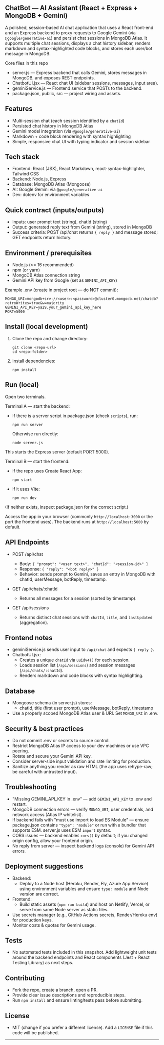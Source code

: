 ## ChatBot — AI Assistant (React + Express + MongoDB + Gemini)

A polished, session-based AI chat application that uses a React front-end and an Express backend to proxy requests to Google Gemini (via `@google/generative-ai`) and persist chat sessions in MongoDB Atlas. It supports multiple chat sessions, displays a chat history sidebar, renders markdown and syntax-highlighted code blocks, and stores each user/bot message in MongoDB.

Core files in this repo
- server.js — Express backend that calls Gemini, stores messages in MongoDB, and exposes REST endpoints.
- ChatbotUI.jsx — React chat UI (sidebar sessions, messages, input area).
- geminiService.js — Frontend service that POSTs to the backend.
- package.json, public, src — project wiring and assets.

## Features
- Multi-session chat (each session identified by a `chatId`)
- Persisted chat history in MongoDB Atlas
- Gemini model integration (via `@google/generative-ai`)
- Markdown + code block rendering with syntax highlighting
- Simple, responsive chat UI with typing indicator and session sidebar

## Tech stack
- Frontend: React (JSX), React Markdown, react-syntax-highlighter, Tailwind CSS
- Backend: Node.js, Express
- Database: MongoDB Atlas (Mongoose)
- AI: Google Gemini via `@google/generative-ai`
- Dev: dotenv for environment variables

## Quick contract (inputs/outputs)
- Inputs: user prompt text (string), chatId (string)
- Output: generated reply text from Gemini (string), stored in MongoDB
- Success criteria: POST /api/chat returns `{ reply }` and message stored; GET endpoints return history.

## Environment / prerequisites
- Node.js (>= 16 recommended)
- npm (or yarn)
- MongoDB Atlas connection string
- Gemini API key from Google (set as `GEMINI_API_KEY`)

Example .env (create in project root — do NOT commit):
```
MONGO_URI=mongodb+srv://<user>:<password>@cluster0.mongodb.net/chatdb?retryWrites=true&w=majority
GEMINI_API_KEY=ya29.your_gemini_api_key_here
PORT=5000
```

## Install (local development)
1. Clone the repo and change directory:
   ```
   git clone <repo-url>
   cd <repo-folder>
   ```
2. Install dependencies:
   ```
   npm install
   ```

## Run (local)
Open two terminals.

Terminal A — start the backend:
- If there is a server script in package.json (check `scripts`), run:
  ```
  npm run server
  ```
  Otherwise run directly:
  ```
  node server.js
  ```
This starts the Express server (default PORT 5000).

Terminal B — start the frontend:
- If the repo uses Create React App:
  ```
  npm start
  ```
- If it uses Vite:
  ```
  npm run dev
  ```
(If neither exists, inspect package.json for the correct script.)

Access the app in your browser (commonly `http://localhost:3000` or the port the frontend uses). The backend runs at `http://localhost:5000` by default.

## API Endpoints
- POST /api/chat
  - Body: `{ "prompt": "<user text>", "chatId": "<session-id>" }`
  - Response: `{ "reply": "<bot reply>" }`
  - Behavior: sends prompt to Gemini, saves an entry in MongoDB with chatId, userMessage, botReply, timestamp.

- GET /api/chats/:chatId
  - Returns all messages for a session (sorted by timestamp).

- GET /api/sessions
  - Returns distinct chat sessions with `chatId`, `title`, and `lastUpdated` (aggregation).

## Frontend notes
- geminiService.js sends user input to `/api/chat` and expects `{ reply }`.
- ChatbotUI.jsx:
  - Creates a unique `chatId` via `uuidv4()` for each session.
  - Loads session list (`/api/sessions`) and session messages (`/api/chats/:chatId`).
  - Renders markdown and code blocks with syntax highlighting.

## Database
- Mongoose schema (in server.js) stores:
  - chatId, title (first user prompt), userMessage, botReply, timestamp
- Use a properly scoped MongoDB Atlas user & URI. Set `MONGO_URI` in .env.

## Security & best practices
- Do not commit .env or secrets to source control.
- Restrict MongoDB Atlas IP access to your dev machines or use VPC peering.
- Rotate and secure your Gemini API key.
- Consider server-side input validation and rate limiting for production.
- Sanitize anything you render as raw HTML (the app uses rehype-raw; be careful with untrusted input).

## Troubleshooting
- "Missing GEMINI_API_KEY in .env" — add `GEMINI_API_KEY` to .env and restart.
- MongoDB connection errors — verify `MONGO_URI`, user credentials, and network access (Atlas IP whitelist).
- If backend fails with "must use import to load ES Module" — ensure package.json contains `"type": "module"` or run with a bundler that supports ESM. server.js uses ESM `import` syntax.
- CORS issues — backend enables `cors()` by default; if you changed origin config, allow your frontend origin.
- No reply from server — inspect backend logs (console) for Gemini API errors.

## Deployment suggestions
- Backend:
  - Deploy to a Node host (Heroku, Render, Fly, Azure App Service) using environment variables and ensure `type: module` and Node version are correct.
- Frontend:
  - Build static assets (`npm run build`) and host on Netlify, Vercel, or serve from same Node server as static files.
- Use secrets manager (e.g., GitHub Actions secrets, Render/Heroku env) for production keys.
- Monitor costs & quotas for Gemini usage.

## Tests
- No automated tests included in this snapshot. Add lightweight unit tests around the backend endpoints and React components (Jest + React Testing Library) as next steps.

## Contributing
- Fork the repo, create a branch, open a PR.
- Provide clear issue descriptions and reproducible steps.
- Run `npm install` and ensure linting/tests pass before submitting.

## License
- MIT (change if you prefer a different license). Add a `LICENSE` file if this code will be published.

---
